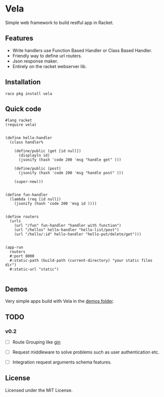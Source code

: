 Vela
========

Simple web framework to build restful app in Racket. 

Features
------------
- Write handlers use Function Based Handler or Class Based Handler.
- Friendly way to define url routers.
- Json response maker.
- Entirely on the racket webserver lib.


Installation
------------

`raco pkg install vela`

Quick code 
-----------

```racket
#lang racket
(require vela)


(define hello-handler
  (class handler%

    (define/public (get [id null])
      (displayln id)
      (jsonify (hash 'code 200 'msg "handle get" )))

    (define/public (post)
      (jsonify (hash 'code 200 'msg "handle post" )))

    (super-new)))


(define fun-handler
  (lambda (req [id null])
    (jsonify (hash 'code 200 'msg id ))))


(define routers
  (urls
    (url "/fun" fun-handler "handler with function")
    (url "/hellos" hello-handler "hello-list/post")
    (url "/hello/:id" hello-handler "hello-put/delete/get")))


(app-run 
  routers 
  #:port 8000
  #:static-path (build-path (current-directory) "your static files dir")
  #:static-url "static")


```

Demos
----------
Very simple apps build with Vela in the [demos folder](https://github.com/nuty/vela/tree/master/demos).


TODO
----

### v0.2

- [ ] Route Grouping like [gin](https://github.com/gin-gonic/gin)
- [ ] Request middleware to solve problems such as user authentication etc.
- [ ] Integration request arguments schema features.


License
-------
Licensed under the MIT License.